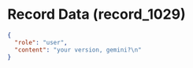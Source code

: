 # Record Data (record_1029)

```json
{
  "role": "user",
  "content": "your version, gemini?\n"
}
```
